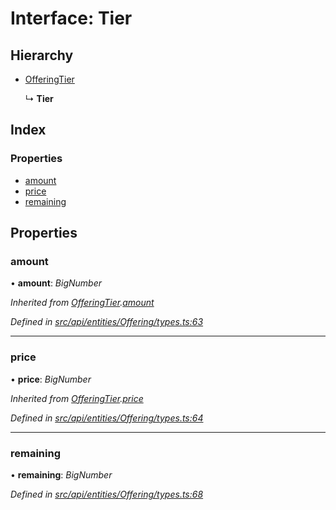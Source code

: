 # Interface: Tier

## Hierarchy

* [OfferingTier](offeringtier.md)

  ↳ **Tier**

## Index

### Properties

* [amount](tier.md#amount)
* [price](tier.md#price)
* [remaining](tier.md#remaining)

## Properties

###  amount

• **amount**: *BigNumber*

*Inherited from [OfferingTier](offeringtier.md).[amount](offeringtier.md#amount)*

*Defined in [src/api/entities/Offering/types.ts:63](https://github.com/PolymathNetwork/polymesh-sdk/blob/31a16a34/src/api/entities/Offering/types.ts#L63)*

___

###  price

• **price**: *BigNumber*

*Inherited from [OfferingTier](offeringtier.md).[price](offeringtier.md#price)*

*Defined in [src/api/entities/Offering/types.ts:64](https://github.com/PolymathNetwork/polymesh-sdk/blob/31a16a34/src/api/entities/Offering/types.ts#L64)*

___

###  remaining

• **remaining**: *BigNumber*

*Defined in [src/api/entities/Offering/types.ts:68](https://github.com/PolymathNetwork/polymesh-sdk/blob/31a16a34/src/api/entities/Offering/types.ts#L68)*
